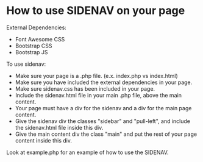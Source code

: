 How to use SIDENAV on your page
===============================
External Dependencies:
- Font Awesome CSS
- Bootstrap CSS
- Bootstrap JS

To use sidenav:
- Make sure your page is a .php file. (e.x. index.php vs index.html)
- Make sure you have included the external dependencies in your page.
- Make sure sidenav.css has been included in your page.
- Include the sidenav.html file in your main .php file, above the main content.
- Your page must have a div for the sidenav and a div for the main page content.
- Give the sidenav div the classes "sidebar" and "pull-left", and include the sidenav.html file inside this div.
- Give the main content div the class "main" and put the rest of your page content inside this div.

Look at example.php for an example of how to use the SIDENAV.
